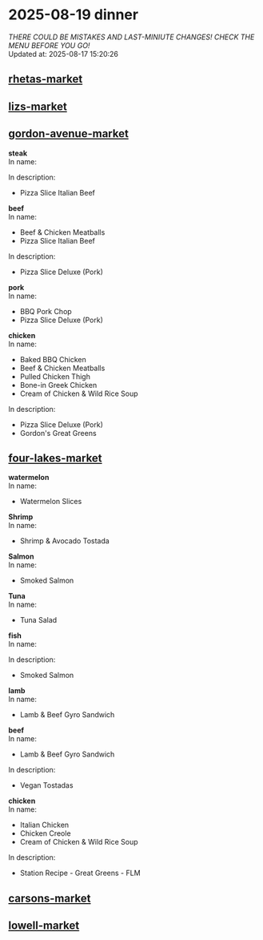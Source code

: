 # 2025-08-19 dinner  
*THERE COULD BE MISTAKES AND LAST-MINIUTE CHANGES! CHECK THE MENU BEFORE YOU GO!*  
Updated at: 2025-08-17 15:20:26  
## [rhetas-market](https://wisc-housingdining.nutrislice.com/menu/rhetas-market/dinner/2025-08-19)  
## [lizs-market](https://wisc-housingdining.nutrislice.com/menu/lizs-market/dinner/2025-08-19)  
## [gordon-avenue-market](https://wisc-housingdining.nutrislice.com/menu/gordon-avenue-market/dinner/2025-08-19)  
**steak**  
In name:   
  
In description:   
 - Pizza Slice Italian Beef  
  
**beef**  
In name:   
 - Beef & Chicken Meatballs  
 - Pizza Slice Italian Beef  
  
In description:   
 - Pizza Slice Deluxe (Pork)  
  
**pork**  
In name:   
 - BBQ Pork Chop  
 - Pizza Slice Deluxe (Pork)  
  
**chicken**  
In name:   
 - Baked BBQ Chicken  
 - Beef & Chicken Meatballs  
 - Pulled Chicken Thigh  
 - Bone-in Greek Chicken  
 - Cream of Chicken & Wild Rice Soup  
  
In description:   
 - Pizza Slice Deluxe (Pork)  
 - Gordon's Great Greens  
  
## [four-lakes-market](https://wisc-housingdining.nutrislice.com/menu/four-lakes-market/dinner/2025-08-19)  
**watermelon**  
In name:   
 - Watermelon Slices  
  
**Shrimp**  
In name:   
 - Shrimp & Avocado Tostada  
  
**Salmon**  
In name:   
 - Smoked Salmon  
  
**Tuna**  
In name:   
 - Tuna Salad  
  
**fish**  
In name:   
  
In description:   
 - Smoked Salmon  
  
**lamb**  
In name:   
 - Lamb & Beef Gyro Sandwich  
  
**beef**  
In name:   
 - Lamb & Beef Gyro Sandwich  
  
In description:   
 - Vegan Tostadas  
  
**chicken**  
In name:   
 - Italian Chicken  
 - Chicken Creole  
 - Cream of Chicken & Wild Rice Soup  
  
In description:   
 - Station Recipe - Great Greens - FLM  
  
## [carsons-market](https://wisc-housingdining.nutrislice.com/menu/carsons-market/dinner/2025-08-19)  
## [lowell-market](https://wisc-housingdining.nutrislice.com/menu/lowell-market/dinner/2025-08-19)  
  
